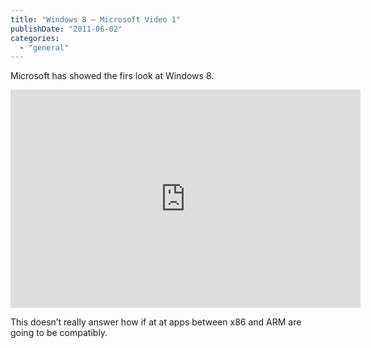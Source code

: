 ```yaml
---
title: "Windows 8 – Microsoft Video 1"
publishDate: "2011-06-02"
categories: 
  - "general"
---
```


Microsoft has showed the firs look at Windows 8.

<iframe height="349" src="http://www.youtube.com/embed/p92QfWOw88I" frameborder="0" width="560" allowfullscreen="allowfullscreen"></iframe>

This doesn’t really answer how if at at apps between x86 and ARM are going to be compatibly.
